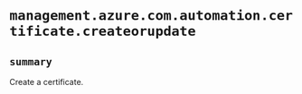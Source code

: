 # `management.azure.com.automation.certificate.createorupdate`

## `summary`
Create a certificate.


